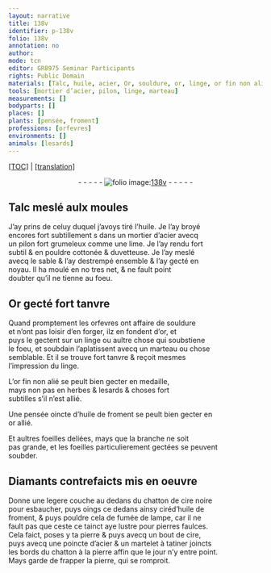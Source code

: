 ```yaml
---
layout: narrative
title: 138v
identifier: p-138v
folio: 138v
annotation: no
author:
mode: tcn
editor: GR8975 Seminar Participants
rights: Public Domain
materials: [Talc, huile, acier, Or, souldure, or, linge, or fin non alié, huile de froment, or allié, soubder, Diamants, cire noire, ciré, fumée de lampe, cire]
tools: [mortier d’acier, pilon, linge, marteau]
measurements: []
bodyparts: []
places: []
plants: [pensée, froment]
professions: [orfevres]
environments: []
animals: [lesards]
---
```


<p><a href="{{ site.baseurl }}/normalized/">[TOC]</a> | <a href="{{ site.baseurl }}/texts/p-138v_tl/" target="_blank">[translation]</a></p><div class="folio" align="center">- - - - - <a href="http://gallica.bnf.fr/ark:/12148/btv1b10500001g/f282.item.r=" target="_blank"><img src="https://cu-mkp.github.io/2017-workshop-edition/assets/photo-icon.png" alt="folio image: " style="display:inline-block; margin-bottom:-3px;"/>138v</a> - - - - - </div>  
  

## <span class="m">Talc</span> meslé aulx moules

 
J’ay prins de celuy duquel j’avoys tiré l’<span class="m">huile</span>. Je l’ay broyé<br/> encores fort subtillement <span class="del">s</span> dans un <span class="tl">mortier d’<span class="m">acier</span></span> avecq<br/> un <span class="tl">pilon</span> fort grumeleux co<span class="exp">mm</span>e une lime. Je l’ay rendu fort<br/> subtil & en pouldre cottonée & duvetteuse. Je l’ay meslé<br/> avecq le sable & l’ay destrempé ensemble & l’ay gecté en<br/> noyau. Il ha moulé <span class="del">en no</span> tres net, & ne fault point<br/> doubter qu’il ne tienne au foeu.
 
 
  

## <span class="m">Or</span> gecté fort tanvre

 
Quand promptement les <span class="pro">orfevres</span> ont affaire de <span class="m">souldure</span><br/> et n’ont pas loisir d’en forger, ilz en fondent d’<span class="m">or</span>, et<br/> puys le gectent sur un <span class="tl"><span class="m">linge</span></span> ou aultre chose qui soubstiene<br/> le foeu, et soubdain l’aplatissent avecq un <span class="tl">marteau</span> ou chose<br/> semblable. Et il se trouve fort tanvre & reçoit mesmes<br/> l’impression du <span class="tl"><span class="m">linge</span></span>.
 
L’<span class="m">or fin non alié</span> se peult bien gecter en medaille,<br/> mays non pas en herbes & <span class="al">lesards</span> & choses fort<br/> subtilles s’il n’est allié.
 
Une <span class="pa">pensée</span> oincte d’<span class="m">huile de <span class="pa">froment</span></span> se peult bien gecter en<br/> <span class="m">or allié</span>.
 
Et aultres foeilles deliées, mays que la branche ne soit<br/> pas grande, et les foeilles particulierem<span class="exp">ent</span> gectées se peuvent<br/> <span class="m">soubder</span>.
 
 
  

## <span class="m">Diamants</span> contrefaicts mis en oeuvre

 
Donne une legere couche au dedans du chatton de <span class="m">cire noire</span><br/> pour esbaucher, puys oings ce dedans ainsy <span class="m">ciré</span>d’<span class="m">huile de<br/> froment</span>, & puys pouldre cela de <span class="m">fumée de lampe</span>, car il ne<br/> fault pas que <span class="del">ceste</span> ce tainct aye lustre pour pierres faulces.<br/> Cela faict, poses y ta pierre <span class="del">& puys</span> avecq un bout de <span class="m">cire</span>,<br/> puys avecq une poincte d’<span class="m">acier</span> & un martelet à tatiner joincts<br/> les bords du chatton à la pierre affin que le jour n’y entre point.<br/> Mays garde de frapper la pierre, qui se romproit.
 
